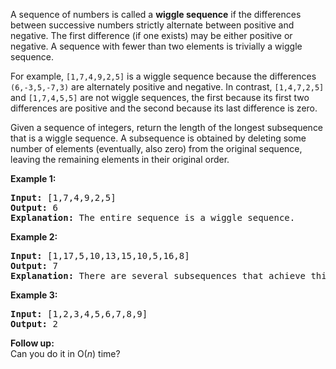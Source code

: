 <div><p>A sequence of numbers is called a <strong>wiggle sequence</strong> if the differences between successive numbers strictly alternate between positive and negative. The first difference (if one exists) may be either positive or negative. A sequence with fewer than two elements is trivially a wiggle sequence.</p>

<p>For example, <code>[1,7,4,9,2,5]</code> is a wiggle sequence because the differences <code>(6,-3,5,-7,3)</code> are alternately positive and negative. In contrast, <code>[1,4,7,2,5]</code> and <code>[1,7,4,5,5]</code> are not wiggle sequences, the first because its first two differences are positive and the second because its last difference is zero.</p>

<p>Given a sequence of integers, return the length of the longest subsequence that is a wiggle sequence. A subsequence is obtained by deleting some number of elements (eventually, also zero) from the original sequence, leaving the remaining elements in their original order.</p>

<p><strong>Example 1:</strong></p>

<pre><strong>Input: </strong><span id="example-input-1-1">[1,7,4,9,2,5]</span>
<strong>Output: </strong><span id="example-output-1">6
<strong>Explanation:</strong> </span>The entire sequence is a wiggle sequence.</pre>

<div>
<p><strong>Example 2:</strong></p>

<pre><strong>Input: </strong><span id="example-input-2-1">[1,17,5,10,13,15,10,5,16,8]</span>
<strong>Output: </strong><span id="example-output-2">7
</span><span id="example-output-1"><strong>Explanation: </strong></span>There are several subsequences that achieve this length. One is [1,17,10,13,10,16,8].</pre>

<div>
<p><strong>Example 3:</strong></p>

<pre><strong>Input: </strong><span id="example-input-3-1">[1,2,3,4,5,6,7,8,9]</span>
<strong>Output: </strong><span id="example-output-3">2</span></pre>

<p><b>Follow up:</b><br>
Can you do it in O(<i>n</i>) time?</p>
</div>
</div>
</div>